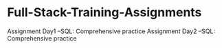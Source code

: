 # Full-Stack-Training-Assignments
Assignment Day1 –SQL:  Comprehensive practice
Assignment Day2 –SQL:  Comprehensive practice
